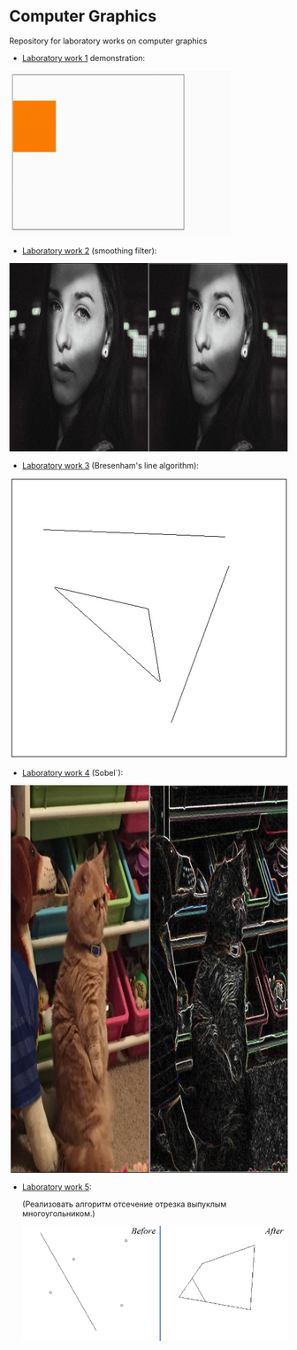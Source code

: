 
# Computer Graphics
Repository for laboratory works on computer graphics

- [Laboratory work 1](https://github.com/Sviatoslavchik/CG/tree/master/lab_01) demonstration:

<img src="https://github.com/Sviatoslavchik/CG/blob/master/images/lab%201.1.gif" width="400" height="300" />

- [Laboratory work 2](https://github.com/Sviatoslavchik/CG/blob/master/lab_02/lab%202.html) (smoothing filter):

<img src="https://github.com/Sviatoslavchik/CG/blob/master/images/lab%202.jpg" width="965" height="340" />

- [Laboratory work 3](https://github.com/Sviatoslavchik/CG/blob/master/lab_03/lab%203.html) (Bresenham's line algorithm):

<img src="https://github.com/Sviatoslavchik/CG/blob/master/images/lab%203.jpg" width="508" height="507" />

- [Laboratory work 4](https://github.com/Sviatoslavchik/CG/blob/master/lab_04/lab%204.html) (Sobel`):

<img src="https://github.com/Sviatoslavchik/CG/blob/master/images/lab04.PNG" width="1133" height="700" />


- [Laboratory work 5](https://github.com/Sviatoslavchik/CG/blob/master/lab_05/lab%205.html):

  (Реализовать алгоритм отсечение отрезка выпуклым многоугольником.)
  
  <img src="https://github.com/Sviatoslavchik/CG/blob/master/images/lab%205.png"/>
